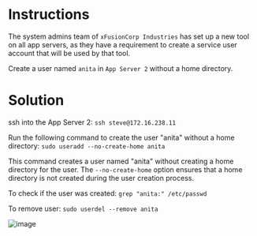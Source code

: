 # Instructions

The system admins team of `xFusionCorp Industries` has set up a new tool on all app servers, as they have a requirement to create a service user account that will be used by that tool.

Create a user named `anita` in `App Server 2` without a home directory.

# Solution

ssh into the App Server 2: `ssh steve@172.16.238.11`

Run the following command to create the user "anita" without a home directory: `sudo useradd --no-create-home anita`

This command creates a user named "anita" without creating a home directory for the user. The `--no-create-home` option ensures that a home directory is not created during the user creation process.

To check if the user was created: `grep "anita:" /etc/passwd`

To remove user: `sudo userdel --remove anita`

![image](https://github.com/janaom/KodeKloud-Engineer-2.0/assets/83917694/e7d2ca54-7001-4258-824f-866808ff71e2)

